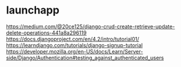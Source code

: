 # launchapp
https://medium.com/@20ce125/django-crud-create-retrieve-update-delete-operations-441a8a296119
https://docs.djangoproject.com/en/4.2/intro/tutorial01/
https://learndjango.com/tutorials/django-signup-tutorial
https://developer.mozilla.org/en-US/docs/Learn/Server-side/Django/Authentication#testing_against_authenticated_users
